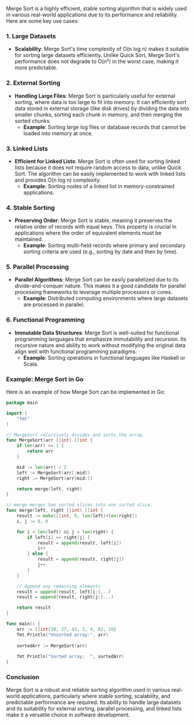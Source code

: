 Merge Sort is a highly efficient, stable sorting algorithm that is widely used in various real-world applications due to its performance and reliability. Here are some key use cases:

### 1. **Large Datasets**
- **Scalability**: Merge Sort's time complexity of O(n log n) makes it suitable for sorting large datasets efficiently. Unlike Quick Sort, Merge Sort's performance does not degrade to O(n²) in the worst case, making it more predictable.

### 2. **External Sorting**
- **Handling Large Files**: Merge Sort is particularly useful for external sorting, where data is too large to fit into memory. It can efficiently sort data stored in external storage (like disk drives) by dividing the data into smaller chunks, sorting each chunk in memory, and then merging the sorted chunks.
  - **Example**: Sorting large log files or database records that cannot be loaded into memory at once.

### 3. **Linked Lists**
- **Efficient for Linked Lists**: Merge Sort is often used for sorting linked lists because it does not require random access to data, unlike Quick Sort. The algorithm can be easily implemented to work with linked lists and provides O(n log n) complexity.
  - **Example**: Sorting nodes of a linked list in memory-constrained applications.

### 4. **Stable Sorting**
- **Preserving Order**: Merge Sort is stable, meaning it preserves the relative order of records with equal keys. This property is crucial in applications where the order of equivalent elements must be maintained.
  - **Example**: Sorting multi-field records where primary and secondary sorting criteria are used (e.g., sorting by date and then by time).

### 5. **Parallel Processing**
- **Parallel Algorithms**: Merge Sort can be easily parallelized due to its divide-and-conquer nature. This makes it a good candidate for parallel processing frameworks to leverage multiple processors or cores.
  - **Example**: Distributed computing environments where large datasets are processed in parallel.

### 6. **Functional Programming**
- **Immutable Data Structures**: Merge Sort is well-suited for functional programming languages that emphasize immutability and recursion. Its recursive nature and ability to work without modifying the original data align well with functional programming paradigms.
  - **Example**: Sorting operations in functional languages like Haskell or Scala.

### Example: Merge Sort in Go

Here is an example of how Merge Sort can be implemented in Go:

```go
package main

import (
    "fmt"
)

// MergeSort recursively divides and sorts the array.
func MergeSort(arr []int) []int {
    if len(arr) <= 1 {
        return arr
    }

    mid := len(arr) / 2
    left := MergeSort(arr[:mid])
    right := MergeSort(arr[mid:])

    return merge(left, right)
}

// merge merges two sorted slices into one sorted slice.
func merge(left, right []int) []int {
    result := make([]int, 0, len(left)+len(right))
    i, j := 0, 0

    for i < len(left) && j < len(right) {
        if left[i] <= right[j] {
            result = append(result, left[i])
            i++
        } else {
            result = append(result, right[j])
            j++
        }
    }

    // Append any remaining elements
    result = append(result, left[i:]...)
    result = append(result, right[j:]...)

    return result
}

func main() {
    arr := []int{38, 27, 43, 3, 9, 82, 10}
    fmt.Println("Unsorted array:", arr)
    
    sortedArr := MergeSort(arr)
    
    fmt.Println("Sorted array:  ", sortedArr)
}
```

### Conclusion

Merge Sort is a robust and reliable sorting algorithm used in various real-world applications, particularly where stable sorting, scalability, and predictable performance are required. Its ability to handle large datasets and its suitability for external sorting, parallel processing, and linked lists make it a versatile choice in software development.